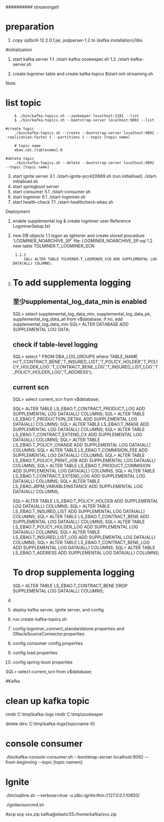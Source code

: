 ########## streamingetl
# preparation
1. copy ojdbc8-12.2.0.1.jar, jsqlparser-1.2 to {kafka installation}/libs

#initialization
1. start kafka server
  1.1 ./start-kafka-zookeeper.sh
  1.2 ./start-kafka-server.sh

2. create logminer table and create kafka topics
$start-init-streaming.sh 


Note:
# list topic
		$ ./bin/kafka-topics.sh --zookeeper localhost:2181 --list
		$ ./bin/kafka-topics.sh --bootstrap-server localhost:9092 --list
		
	#create topic
		./bin/kafka-topics.sh --create --bootstrap-server localhost:9092 --replication-factor 1 --partitions 1 --topic [topic name]
	
		# topic name
		ebao.cdc.[tablename].0
	
	#delete topic
		./bin/kafka-topics.sh --delete --bootstrap-server localhost:9092  --topic [topic name]
		
		
		

 
3. start ignite server
  3.1 ./start-ignite-pcr420669.sh
(run initialload)
   ./start-initialload.sh
4. start springboot server
5. start consumer
  5.1 ./start-consumer.sh
6. start logminer
  6.1 ./start-logminer.sh
7. start health-check
  7.1 ./start-healthcheck-ebao.sh   

Deployment
1. enable supplemental log & create logminer user
	Reference LogminerSetup.txt
2. new DB objects
	1.1	logon as tglminer and create stored procedure 'LOGMINER_NOARCHIVE_SP'
		file: LOGMINER_NOARCHIVE_SP.sql
	1.2 new table TGLMINER.T_LOGMINER_SCN
		
		1.2.2	
			SQL> ALTER TABLE TGLMINER.T_LOGMINER_SCN ADD SUPPLEMENTAL LOG DATA(ALL) COLUMNS;
		
3. # To add supplementa logging
	## 至少supplemental_log_data_min is enabled
	SQL> select supplemental_log_data_min, supplemental_log_data_pk, supplemental_log_data_all from v$database;
	if no, add supplemental_log_data_min
	SQL> ALTER DATABASE ADD SUPPLEMENTAL LOG DATA;
	
	## check if table-level logging
	SQL>   select *
	FROM DBA_LOG_GROUPS
	where TABLE_NAME in('T_CONTRACT_BENE','T_INSURED_LIST','T_POLICY_HOLDER','T_POLICY_HOLDER_LOG','T_CONTRACT_BENE_LOG','T_INSURED_LIST_LOG','T_POLICY_HOLDER_LOG','T_ADDRESS');
	
	## current scn 
	SQL> select current_scn from v$database;
	
	SQL> ALTER TABLE LS_EBAO.T_CONTRACT_PRODUCT_LOG ADD SUPPLEMENTAL LOG DATA(ALL) COLUMNS;
	SQL> ALTER TABLE LS_EBAO.T_PRODUCTION_DETAIL ADD SUPPLEMENTAL LOG DATA(ALL) COLUMNS;
	SQL> ALTER TABLE LS_EBAO.T_IMAGE ADD SUPPLEMENTAL LOG DATA(ALL) COLUMNS;
	SQL> ALTER TABLE LS_EBAO.T_CONTRACT_EXTEND_CX ADD SUPPLEMENTAL LOG DATA(ALL) COLUMNS;
	SQL> ALTER TABLE LS_EBAO.T_POLICY_CHANGE ADD SUPPLEMENTAL LOG DATA(ALL) COLUMNS;
	SQL> ALTER TABLE LS_EBAO.T_COMMISION_FEE ADD SUPPLEMENTAL LOG DATA(ALL) COLUMNS;
	SQL> ALTER TABLE LS_EBAO.T_POLICY_PRINT_JOB ADD SUPPLEMENTAL LOG DATA(ALL) COLUMNS;
	SQL> ALTER TABLE LS_EBAO.T_PRODUCT_COMMISION ADD SUPPLEMENTAL LOG DATA(ALL) COLUMNS;
	SQL> ALTER TABLE LS_EBAO.T_CONTRACT_EXTEND_LOG ADD SUPPLEMENTAL LOG DATA(ALL) COLUMNS;
	SQL> ALTER TABLE LS_EBAO.JBPM_VARIABLEINSTANCE ADD SUPPLEMENTAL LOG DATA(ALL) COLUMNS;
	
	SQL> ALTER TABLE LS_EBAO.T_POLICY_HOLDER ADD SUPPLEMENTAL LOG DATA(ALL) COLUMNS;
	SQL> ALTER TABLE LS_EBAO.T_INSURED_LIST ADD SUPPLEMENTAL LOG DATA(ALL) COLUMNS;
	SQL> ALTER TABLE LS_EBAO.T_CONTRACT_BENE ADD SUPPLEMENTAL LOG DATA(ALL) COLUMNS;
	SQL> ALTER TABLE LS_EBAO.T_POLICY_HOLDER_LOG ADD SUPPLEMENTAL LOG DATA(ALL) COLUMNS;
	SQL> ALTER TABLE LS_EBAO.T_INSURED_LIST_LOG ADD SUPPLEMENTAL LOG DATA(ALL) COLUMNS;
	SQL> ALTER TABLE LS_EBAO.T_CONTRACT_BENE_LOG ADD SUPPLEMENTAL LOG DATA(ALL) COLUMNS;
	SQL> ALTER TABLE LS_EBAO.T_ADDRESS ADD SUPPLEMENTAL LOG DATA(ALL) COLUMNS;
	
	# To drop supplementa logging
	SQL> ALTER TABLE LS_EBAO.T_CONTRACT_BENE DROP SUPPLEMENTAL LOG DATA(ALL) COLUMNS;		

3. 
	


4. deploy kafka server, ignite server, and config
5. run create-kafka-topics.sh
6. config logminer_connect_standardalone.properties and ORacleSourceConnector.properties
7. config consumer config.properties
8. config load properties
9. config spring-boot properties




SQL> select current_scn from v$database;



#Kafka 
# clean up kafka topic
rmdir C:\tmp\kafka-logs
rmdir C:\tmp\zookeeper

delete dirs:
C:\tmp\kafka-logs\{topicname-0}

# console consumer
./bin/kafka-console-consumer.sh --bootstrap-server localhost:9092 --from-beginning --topic [topic namem]

# Ignite
./bin/sqlline.sh --verbose=true -u jdbc:ignite:thin://127.0.0.1:10850/

./ignitevisorcmd.sh


#scp
scp xxx.zip kafka@elastic55:/home/kafka/xxx.zip